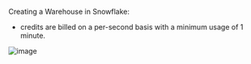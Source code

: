 Creating a Warehouse in Snowflake: 
- credits are billed on a per-second basis with a minimum usage of 1 minute. 

![image](https://github.com/user-attachments/assets/9605da33-8d3c-45ea-8e79-c5619f3795d7)

